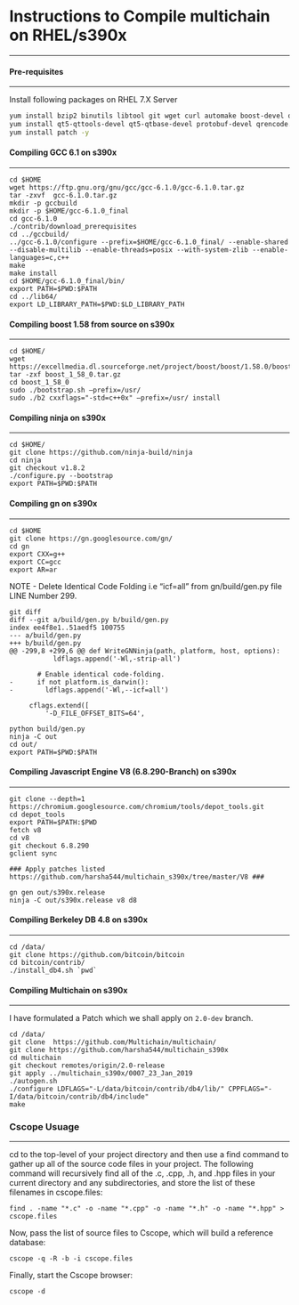 # Instructions to Compile multichain on RHEL/s390x 
---------------

#### Pre-requisites
---------------
Install following packages on RHEL 7.X Server

```sh
yum install bzip2 binutils libtool git wget curl automake boost-devel openssl-devel libevent-devel libstdc++-devel gcc-c++  -y
yum install qt5-qttools-devel qt5-qtbase-devel protobuf-devel qrencode.s390x -y
yum install patch -y 
```

#### Compiling GCC 6.1 on s390x
---------------

```
cd $HOME
wget https://ftp.gnu.org/gnu/gcc/gcc-6.1.0/gcc-6.1.0.tar.gz
tar -zxvf  gcc-6.1.0.tar.gz
mkdir -p gccbuild
mkdir -p $HOME/gcc-6.1.0_final 
cd gcc-6.1.0
./contrib/download_prerequisites
cd ../gccbuild/
../gcc-6.1.0/configure --prefix=$HOME/gcc-6.1.0_final/ --enable-shared --disable-multilib --enable-threads=posix --with-system-zlib --enable-languages=c,c++
make
make install
cd $HOME/gcc-6.1.0_final/bin/
export PATH=$PWD:$PATH
cd ../lib64/
export LD_LIBRARY_PATH=$PWD:$LD_LIBRARY_PATH
```

#### Compiling boost 1.58 from source on s390x
---------------

```
cd $HOME/
wget https://excellmedia.dl.sourceforge.net/project/boost/boost/1.58.0/boost_1_58_0.tar.gz
tar -zxf boost_1_58_0.tar.gz
cd boost_1_58_0
sudo ./bootstrap.sh —prefix=/usr/
sudo ./b2 cxxflags="-std=c++0x" —prefix=/usr/ install
```

#### Compiling ninja on s390x
---------------

```
cd $HOME/
git clone https://github.com/ninja-build/ninja
cd ninja
git checkout v1.8.2
./configure.py --bootstrap
export PATH=$PWD:$PATH

```

#### Compiling gn on s390x
---------------

```
cd $HOME
git clone https://gn.googlesource.com/gn/
cd gn
export CXX=g++
export CC=gcc
export AR=ar
```
NOTE - 
Delete Identical Code Folding i.e “icf=all” from gn/build/gen.py file LINE Number 299.

``` 
git diff
diff --git a/build/gen.py b/build/gen.py
index ee4f8e1..51aedf5 100755
--- a/build/gen.py
+++ b/build/gen.py
@@ -299,8 +299,6 @@ def WriteGNNinja(path, platform, host, options):
           ldflags.append('-Wl,-strip-all')
 
       # Enable identical code-folding.
-      if not platform.is_darwin():
-        ldflags.append('-Wl,--icf=all')
 
     cflags.extend([
         '-D_FILE_OFFSET_BITS=64',
``` 
 
```
python build/gen.py
ninja -C out 
cd out/
export PATH=$PWD:$PATH
```

#### Compiling Javascript Engine V8 (6.8.290-Branch) on s390x
---------------

```
git clone --depth=1 https://chromium.googlesource.com/chromium/tools/depot_tools.git
cd depot_tools
export PATH=$PATH:$PWD
fetch v8
cd v8
git checkout 6.8.290
gclient sync

### Apply patches listed https://github.com/harsha544/multichain_s390x/tree/master/V8 ###

gn gen out/s390x.release
ninja -C out/s390x.release v8 d8

```

#### Compiling Berkeley DB 4.8 on s390x
---------------

```
cd /data/
git clone https://github.com/bitcoin/bitcoin
cd bitcoin/contrib/
./install_db4.sh `pwd` 
```

#### Compiling Multichain on s390x
---------------
I have formulated a Patch which we shall apply on `2.0-dev` branch.

```
cd /data/
git clone  https://github.com/Multichain/multichain/ 
git clone https://github.com/harsha544/multichain_s390x
cd multichain
git checkout remotes/origin/2.0-release
git apply ../multichain_s390x/0007_23_Jan_2019
./autogen.sh
./configure LDFLAGS="-L/data/bitcoin/contrib/db4/lib/" CPPFLAGS="-I/data/bitcoin/contrib/db4/include"
make
```



### Cscope Usuage
---------------

cd to the top-level of your project directory and then use a find command to gather up all of the source code files in your project. The following command will recursively find all of the .c, .cpp, .h, and .hpp files in your current directory and any subdirectories, and store the list of these filenames in cscope.files:

```find . -name "*.c" -o -name "*.cpp" -o -name "*.h" -o -name "*.hpp" > cscope.files```

Now, pass the list of source files to Cscope, which will build a reference database:

```cscope -q -R -b -i cscope.files```

Finally, start the Cscope browser:

```cscope -d```
